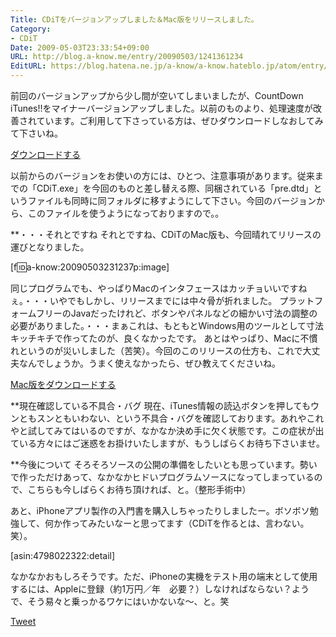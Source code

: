 ```yaml
---
Title: CDiTをバージョンアップしました＆Mac版をリリースしました。
Category:
- CDiT
Date: 2009-05-03T23:33:54+09:00
URL: http://blog.a-know.me/entry/20090503/1241361234
EditURL: https://blog.hatena.ne.jp/a-know/a-know.hateblo.jp/atom/entry/12921228815727980095
---
```


前回のバージョンアップから少し間が空いてしまいましたが、CountDown iTunes!!をマイナーバージョンアップしました。以前のものより、処理速度が改善されています。ご利用して下さっている方は、ぜひダウンロードしなおしてみて下さいね。

<a href="https://s3-ap-northeast-1.amazonaws.com/sa-boom-client/saboomForWin.zip">ダウンロードする</a>


以前からのバージョンをお使いの方には、ひとつ、注意事項があります。従来までの「CDiT.exe」を今回のものと差し替える際、同梱されている「pre.dtd」というファイルも同時に同フォルダに移すようにして下さい。今回のバージョンから、このファイルを使うようになっておりますので。。


**・・・それとですね
それとですね、CDiTのMac版も、今回晴れてリリースの運びとなりました。

[f:id:a-know:20090503231237p:image]


同じプログラムでも、やっぱりMacのインタフェースはカッチョいいですねぇ。・・・いやでもしかし、リリースまでには中々骨が折れました。
プラットフォームフリーのJavaだったけれど、ボタンやパネルなどの細かい寸法の調整の必要がありました。・・・まぁこれは、もともとWindows用のツールとして寸法キッチキチで作ってたのが、良くなかったです。
あとはやっぱり、Macに不慣れというのが災いしました（苦笑）。今回のこのリリースの仕方も、これで大丈夫なんでしょうか。うまく使えなかったら、ぜひ教えてくださいね。


<a href="https://s3-ap-northeast-1.amazonaws.com/sa-boom-client/saboomForMac.zip">Mac版をダウンロードする</a>


**現在確認している不具合・バグ
現在、iTunes情報の読込ボタンを押してもウンともスンともいわない、という不具合・バグを確認しております。あれやこれやと試してみてはいるのですが、なかなか決め手に欠く状態です。この症状が出ている方々にはご迷惑をお掛けいたしますが、もうしばらくお待ち下さいませ。

**今後について
そろそろソースの公開の準備をしたいとも思っています。勢いで作っただけあって、なかなかヒドいプログラムソースになってしまっているので、こちらも今しばらくお待ち頂ければ、と。（整形手術中）

あと、iPhoneアプリ製作の入門書を購入しちゃったりしましたー。ボソボソ勉強して、何か作ってみたいなーと思ってます（CDiTを作るとは、言わない。笑）。


[asin:4798022322:detail]


なかなかおもしろそうです。ただ、iPhoneの実機をテスト用の端末として使用するには、Appleに登録（約1万円／年　必要？）しなければならない？ようで、そう易々と乗っかるワケにはいかないな〜、と。笑



<a href="http://twitter.com/share" class="twitter-share-button" data-count="horizontal" data-via="a_know" data-related="CDiT_info" data-lang="ja">Tweet</a><script type="text/javascript" src="http://platform.twitter.com/widgets.js"></script>
